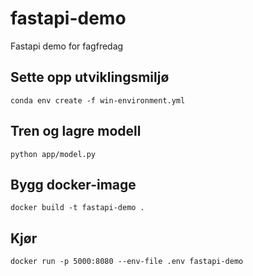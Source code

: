 # fastapi-demo
Fastapi demo for fagfredag 

## Sette opp utviklingsmiljø
```conda env create -f win-environment.yml```

## Tren og lagre modell
```python app/model.py```

## Bygg docker-image
```docker build -t fastapi-demo .```

## Kjør

```docker run -p 5000:8080 --env-file .env fastapi-demo```
